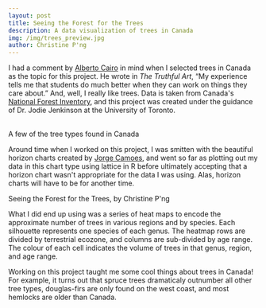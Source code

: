 ```yaml
---
layout: post
title: Seeing the Forest for the Trees
description: A data visualization of trees in Canada
img: /img/trees_preview.jpg
author: Christine P'ng
---
```


I had a comment by <a href="http://albertocairo.com/">Alberto Cairo</a> in mind when I selected trees in Canada as the topic for this project. He wrote in <em>The Truthful Art</em>, “My experience tells me that students do much better when they can work on things they care about.” And, well, I really like trees. Data is taken from Canada's <a href="https://nfi.nfis.org/en/">National Forest Inventory</a>, and this project was created under the guidance of Dr. Jodie Jenkinson at the University of Toronto.

<div class="img_row">
	<img class="col one" src="{{ site.baseurl }}/img/process/fir.png" alt="" title="Seeing the Forest for the Trees"/>
	<img class="col one" src="{{ site.baseurl }}/img/process/maple.png" alt="" title="Seeing the Forest for the Trees"/>
	<img class="col one" src="{{ site.baseurl }}/img/process/spruce.png" alt="" title="Seeing the Forest for the Trees"/>
</div>
<div class="col three caption">
	A few of the tree types found in Canada
</div>

Around time when I worked on this project, I was smitten with the beautiful horizon charts created by <a href="https://excelcharts.com/horizon-graph-reorderable-matrix-unemployment-rate-1976-2012/">Jorge Camoes</a>, and went so far as plotting out my data in this chart type using lattice in R before ultimately accepting that a horizon chart wasn't appropriate for the data I was using. Alas, horizon charts will have to be for another time.

<div class="img_full">
	<img class="col three" src="{{ site.baseurl }}/img/final/trees.png" alt="" title="Seeing the Forest for the Trees"/>
</div>
<div class="col three caption">
	Seeing the Forest for the Trees, by Christine P'ng
</div>

What I did end up using was a series of heat maps to encode the approximate number of trees in various regions and by species. Each silhouette represents one species of each genus. The heatmap rows are divided by terrestrial ecozone, and columns are sub-divided by age range. The colour of each cell indicates the volume of trees in that genus, region, and age range.

Working on this project taught me some cool things about trees in Canada! For example, it turns out that spruce trees dramaticaly outnumber all other tree types, douglas-firs are only found on the west coast, and most hemlocks are older than Canada.

